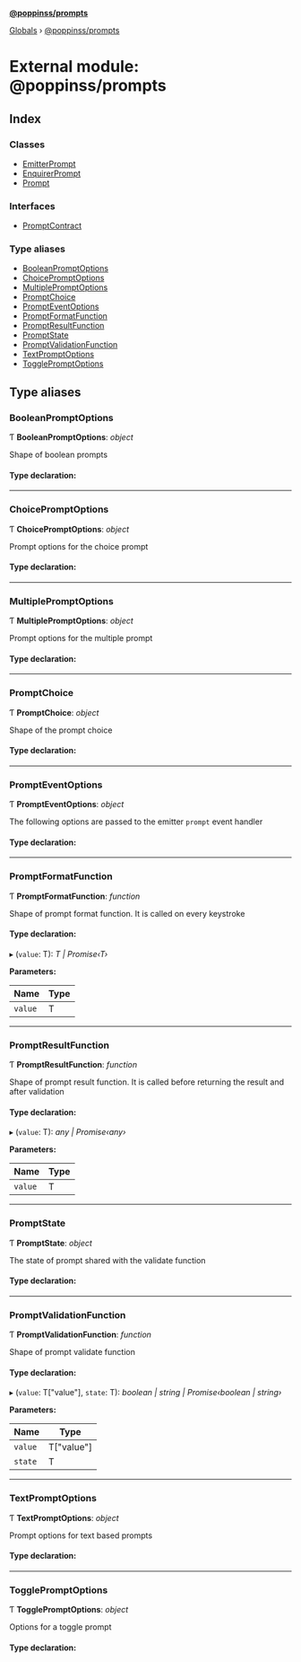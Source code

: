 **[@poppinss/prompts](../README.md)**

[Globals](../README.md) › [@poppinss/prompts](_poppinss_prompts.md)

# External module: @poppinss/prompts

## Index

### Classes

* [EmitterPrompt](../classes/_poppinss_prompts.emitterprompt.md)
* [EnquirerPrompt](../classes/_poppinss_prompts.enquirerprompt.md)
* [Prompt](../classes/_poppinss_prompts.prompt.md)

### Interfaces

* [PromptContract](../interfaces/_poppinss_prompts.promptcontract.md)

### Type aliases

* [BooleanPromptOptions](_poppinss_prompts.md#booleanpromptoptions)
* [ChoicePromptOptions](_poppinss_prompts.md#choicepromptoptions)
* [MultiplePromptOptions](_poppinss_prompts.md#multiplepromptoptions)
* [PromptChoice](_poppinss_prompts.md#promptchoice)
* [PromptEventOptions](_poppinss_prompts.md#prompteventoptions)
* [PromptFormatFunction](_poppinss_prompts.md#promptformatfunction)
* [PromptResultFunction](_poppinss_prompts.md#promptresultfunction)
* [PromptState](_poppinss_prompts.md#promptstate)
* [PromptValidationFunction](_poppinss_prompts.md#promptvalidationfunction)
* [TextPromptOptions](_poppinss_prompts.md#textpromptoptions)
* [TogglePromptOptions](_poppinss_prompts.md#togglepromptoptions)

## Type aliases

###  BooleanPromptOptions

Ƭ **BooleanPromptOptions**: *object*

Shape of boolean prompts

#### Type declaration:

___

###  ChoicePromptOptions

Ƭ **ChoicePromptOptions**: *object*

Prompt options for the choice prompt

#### Type declaration:

___

###  MultiplePromptOptions

Ƭ **MultiplePromptOptions**: *object*

Prompt options for the multiple prompt

#### Type declaration:

___

###  PromptChoice

Ƭ **PromptChoice**: *object*

Shape of the prompt choice

#### Type declaration:

___

###  PromptEventOptions

Ƭ **PromptEventOptions**: *object*

The following options are passed to the emitter `prompt`
event handler

#### Type declaration:

___

###  PromptFormatFunction

Ƭ **PromptFormatFunction**: *function*

Shape of prompt format function. It is called on every keystroke

#### Type declaration:

▸ (`value`: T): *T | Promise‹T›*

**Parameters:**

Name | Type |
------ | ------ |
`value` | T |

___

###  PromptResultFunction

Ƭ **PromptResultFunction**: *function*

Shape of prompt result function. It is called before returning the result
and after validation

#### Type declaration:

▸ (`value`: T): *any | Promise‹any›*

**Parameters:**

Name | Type |
------ | ------ |
`value` | T |

___

###  PromptState

Ƭ **PromptState**: *object*

The state of prompt shared with the validate function

#### Type declaration:

___

###  PromptValidationFunction

Ƭ **PromptValidationFunction**: *function*

Shape of prompt validate function

#### Type declaration:

▸ (`value`: T["value"], `state`: T): *boolean | string | Promise‹boolean | string›*

**Parameters:**

Name | Type |
------ | ------ |
`value` | T["value"] |
`state` | T |

___

###  TextPromptOptions

Ƭ **TextPromptOptions**: *object*

Prompt options for text based prompts

#### Type declaration:

___

###  TogglePromptOptions

Ƭ **TogglePromptOptions**: *object*

Options for a toggle prompt

#### Type declaration: